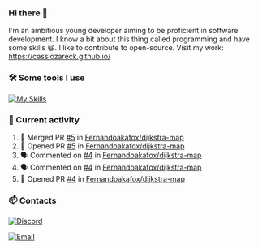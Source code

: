 ### Hi there 👋
I'm an ambitious young developer aiming to be proficient in software development. I know a bit about this thing called programming and have some skills 😆. I like to contribute to open-source. Visit my work: https://cassiozareck.github.io/

### 🛠️ Some tools I use
[![My Skills](https://skillicons.dev/icons?i=go,postgres,git,docker,python,linux)](https://skillicons.dev)

### 🔭 Current activity
<!--START_SECTION:activity-->
1. 🎉 Merged PR [#5](https://github.com/Fernandoakafox/dijkstra-map/pull/5) in [Fernandoakafox/dijkstra-map](https://github.com/Fernandoakafox/dijkstra-map)
2. 💪 Opened PR [#5](https://github.com/Fernandoakafox/dijkstra-map/pull/5) in [Fernandoakafox/dijkstra-map](https://github.com/Fernandoakafox/dijkstra-map)
3. 🗣 Commented on [#4](https://github.com/Fernandoakafox/dijkstra-map/pull/4#issuecomment-1819989553) in [Fernandoakafox/dijkstra-map](https://github.com/Fernandoakafox/dijkstra-map)
4. 🗣 Commented on [#4](https://github.com/Fernandoakafox/dijkstra-map/pull/4#issuecomment-1819989330) in [Fernandoakafox/dijkstra-map](https://github.com/Fernandoakafox/dijkstra-map)
5. 💪 Opened PR [#4](https://github.com/Fernandoakafox/dijkstra-map/pull/4) in [Fernandoakafox/dijkstra-map](https://github.com/Fernandoakafox/dijkstra-map)
<!--END_SECTION:activity-->

### 📫 Contacts
[![Discord](https://dcbadge.vercel.app/api/shield/828005328988798997)](https://discord.com/channels/@me/828005328988798997)

<a href="mailto:cassiomilczareck@gmail.com">
    <img src="https://img.shields.io/badge/Gmail-D14836?style=for-the-badge&logo=gmail&logoColor=white" alt="Email">
</a>

<!--
**cassiozareck/cassiozareck** is a ✨ _special_ ✨ repository because its `README.md` (this file) appears on your GitHub profile.

Here are some ideas to get you started:

- 🔭 I’m currently working on ...
- 🌱 I’m currently learning ...
- 👯 I’m looking to collaborate on ...
- 🤔 I’m looking for help with ...
- 💬 Ask me about ...
- 😄 Pronouns: ...
- ⚡ Fun fact: ...
-->
